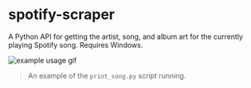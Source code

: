 # spotify-scraper
A Python API for getting the artist, song, and album art for the currently playing Spotify song. Requires Windows.

![example usage gif](https://raw.githubusercontent.com/naschorr/spotify-scraper/master/resources/spotify_scraper_demo.gif)
> An example of the `print_song.py` script running.
